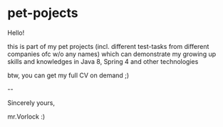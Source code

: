 # pet-pojects
Hello!

this is part of my pet projects (incl. different test-tasks from different companies ofc w/o any names) which can demonstrate my growing up skills and knowledges in Java 8, Spring 4 and other technologies

btw, you can get my full CV on demand ;)

--

Sincerely yours,

mr.Vorlock :)